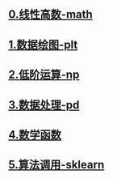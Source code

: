 

## [0.线性高数-math](./0.线性高数-math.md)



## [1.数据绘图-plt](./数据绘图-plt.md)



## [2.低阶运算-np](./2.低阶运算-np.md)



## [3.数据处理-pd](./3.数据处理-pd.md)



## [4.数学函数](./数学函数-.md)



## [5.算法调用-sklearn](./5.算法调用-sklearn.md)

